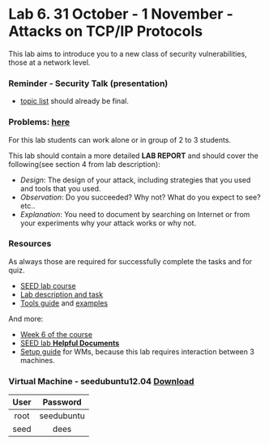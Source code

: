 # Lab 6. 31 October - 1 November  -  Attacks on TCP/IP Protocols
This lab aims to introduce you to a new class of security vulnerabilities, those at a network level.


### Reminder - Security Talk (presentation)
- [topic list](https://docs.google.com/spreadsheets/d/1Q5wXGK98RMclH6P88nW2YeXiKrz9E03j9ULzDwMXx4U/edit?usp=sharing) should already be final.


### Problems: [here](http://www.cis.syr.edu/%7Ewedu/seed/Labs/Attacks_TCPIP/TCPIP.pdf)
For this lab students can work alone or in group of 2 to 3 students.

This lab should contain a more detailed **LAB REPORT** and should cover the following(see section 4 from lab description):
 * *Design*: The design of your attack, including strategies that you used and tools that you used.
 * *Observation*: Do you succeeded? Why not? What do you expect to see? etc..
 * *Explanation*: You need to document by searching on Internet or from your experiments why your attack works or why not.


### Resources
As always those are required for successfully complete the tasks and for quiz.

 * [SEED lab course](http://www.cis.syr.edu/%7Ewedu/seed/Labs/Attacks_TCPIP/)
 * [Lab description and task](http://www.cis.syr.edu/%7Ewedu/seed/Labs/Attacks_TCPIP/TCPIP.pdf)
 * [Tools guide](http://www.cis.syr.edu/~wedu/seed/Documentation/Misc/netwox.pdf) and [examples](http://www.cis.syr.edu/%7Ewedu/Teaching/cis758/netw522/netwox-doc_html/html/examples.html)

And more:
 * [Week 6 of the course](http://staff.cs.upt.ro/~marius/curs/sec/index.html)
 * [SEED lab **Helpful Documents**](http://www.cis.syr.edu/%7Ewedu/seed/Labs/Attacks_TCPIP/)
 * [Setup guide](http://www.cis.syr.edu/%7Ewedu/seed/Documentation/Ubuntu11_04_VM/VirtualBox_MultipleVMs.pdf) for WMs, because this lab requires interaction between 3 machines.
 
 
### Virtual Machine - seedubuntu12.04 [Download](http://www.cis.syr.edu/~wedu/seed/lab_env.html)

| User |  Password  |
|:----:|:----------:|
| root | seedubuntu |
| seed |    dees    |

